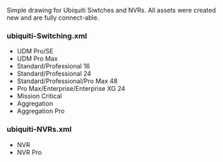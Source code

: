 Simple drawing for Ubiquiti Siwtches and NVRs.
All assets were created new and are fully connect-able.

### ubiquiti-Switching.xml
- UDM Pro/SE
- UDM Pro Max
- Standard/Professional 16
- Standard/Professional 24
- Standard/Professional/Pro Max 48
- Pro Max/Enterprise/Enterprise XG 24
- Mission Critical
- Aggregation
- Aggregation Pro

### ubiquiti-NVRs.xml
- NVR
- NVR Pro
